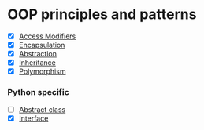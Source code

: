 # OOP principles and patterns

- [x] [Access Modifiers](https://github.com/M-krishna/OOP/tree/main/access_modifiers_python)
- [x] [Encapsulation](https://github.com/M-krishna/OOP/tree/main/encapsulation)
- [x] [Abstraction](https://github.com/M-krishna/OOP/tree/main/abstraction)
- [x] [Inheritance](https://github.com/M-krishna/OOP/tree/main/inheritance)
- [x] [Polymorphism](https://github.com/M-krishna/OOP/tree/main/polymorphism)

### Python specific
- [ ] [Abstract class](https://github.com/M-krishna/OOP/tree/main/abstract_class_python)
- [x] [Interface](https://github.com/M-krishna/OOP/tree/main/interface_python)
